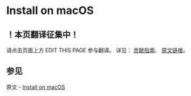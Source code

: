 # Install on macOS

## ！本页翻译征集中！

请点击页面上方 EDIT THIS PAGE 参与翻译。
详见：
[贡献指南]( https://github.com/JinMuInfo/MongoDB-Manual-zh/blob/master/CONTRIBUTING.md )、
[原文链接](  https://docs.mongodb.com/manual/tutorial/install-mongodb-on-os-x/  )。

## 参见

原文 - [Install on macOS]( https://docs.mongodb.com/manual/tutorial/install-mongodb-on-os-x/ )

